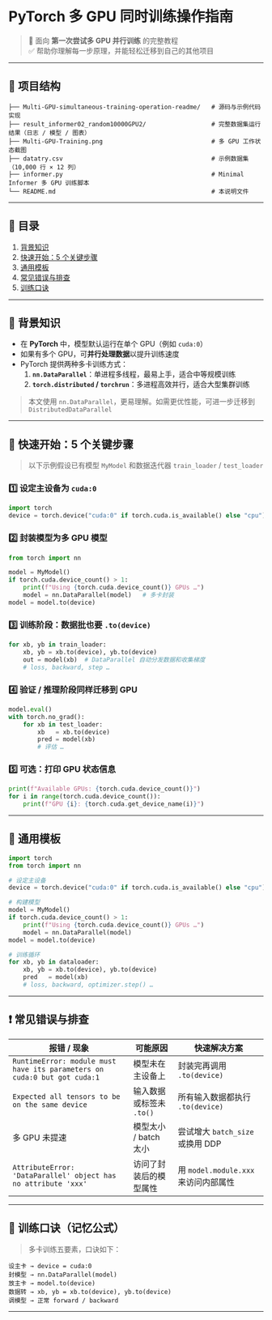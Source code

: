 # PyTorch 多 GPU 同时训练操作指南

> 🧠 面向 **第一次尝试多 GPU 并行训练** 的完整教程  
> ✅ 帮助你理解每一步原理，并能轻松迁移到自己的其他项目

---

## 📁 项目结构
```text
├── Multi-GPU-simultaneous-training-operation-readme/   # 源码与示例代码实现
├── result_informer02_random10000GPU2/                  # 完整数据集运行结果（日志 / 模型 / 图表）
├── Multi-GPU-Training.png                              # 多 GPU 工作状态截图
├── datatry.csv                                         # 示例数据集（10,000 行 × 12 列）
├── informer.py                                         # Minimal Informer 多 GPU 训练脚本
└── README.md                                           # 本说明文件
```

---

## 🧱 目录

1. [背景知识](#背景知识)
2. [快速开始：5 个关键步骤](#快速开始5个关键步骤)
3. [通用模板](#通用模板)
4. [常见错误与排查](#常见错误与排查)
5. [训练口诀](#训练口诀)

---

## 🧠 背景知识

- 在 **PyTorch** 中，模型默认运行在单个 GPU（例如 `cuda:0`）
- 如果有多个 GPU，可**并行处理数据**以提升训练速度
- PyTorch 提供两种多卡训练方式：
  1. **`nn.DataParallel`**：单进程多线程，最易上手，适合中等规模训练
  2. **`torch.distributed` / `torchrun`**：多进程高效并行，适合大型集群训练

> 本文使用 `nn.DataParallel`，更易理解。如需更优性能，可进一步迁移到 `DistributedDataParallel`

---

## 🚀 快速开始：5 个关键步骤

> 以下示例假设已有模型 `MyModel` 和数据迭代器 `train_loader` / `test_loader`

### 1️⃣ 设定主设备为 `cuda:0`
```python
import torch
device = torch.device("cuda:0" if torch.cuda.is_available() else "cpu")
```

### 2️⃣ 封装模型为多 GPU 模型
```python
from torch import nn

model = MyModel()
if torch.cuda.device_count() > 1:
    print(f"Using {torch.cuda.device_count()} GPUs …")
    model = nn.DataParallel(model)   # 多卡封装
model = model.to(device)
```

### 3️⃣ 训练阶段：数据批也要 `.to(device)`
```python
for xb, yb in train_loader:
    xb, yb = xb.to(device), yb.to(device)
    out = model(xb)  # DataParallel 自动分发数据和收集梯度
    # loss, backward, step …
```

### 4️⃣ 验证 / 推理阶段同样迁移到 GPU
```python
model.eval()
with torch.no_grad():
    for xb in test_loader:
        xb   = xb.to(device)
        pred = model(xb)
        # 评估 …
```

### 5️⃣ 可选：打印 GPU 状态信息
```python
print(f"Available GPUs: {torch.cuda.device_count()}")
for i in range(torch.cuda.device_count()):
    print(f"GPU {i}: {torch.cuda.get_device_name(i)}")
```

---

## 🧩 通用模板

```python
import torch
from torch import nn

# 设定主设备
device = torch.device("cuda:0" if torch.cuda.is_available() else "cpu")

# 构建模型
model = MyModel()
if torch.cuda.device_count() > 1:
    print(f"Using {torch.cuda.device_count()} GPUs …")
    model = nn.DataParallel(model)
model = model.to(device)

# 训练循环
for xb, yb in dataloader:
    xb, yb = xb.to(device), yb.to(device)
    pred   = model(xb)
    # loss, backward, optimizer.step() …
```

---

## ❗ 常见错误与排查

| 报错 / 现象 | 可能原因 | 快速解决方案 |
|-------------|-----------|----------------|
| `RuntimeError: module must have its parameters on cuda:0 but got cuda:1` | 模型未在主设备上 | 封装完再调用 `.to(device)` |
| `Expected all tensors to be on the same device` | 输入数据或标签未 `.to()` | 所有输入数据都执行 `.to(device)` |
| 多 GPU 未提速 | 模型太小 / batch 太小 | 尝试增大 `batch_size` 或换用 DDP |
| `AttributeError: 'DataParallel' object has no attribute 'xxx'` | 访问了封装后的模型属性 | 用 `model.module.xxx` 来访问内部属性 |

---

## 🧠 训练口诀（记忆公式）

> 多卡训练五要素，口诀如下：

```text
设主卡 → device = cuda:0  
封模型 → nn.DataParallel(model)  
放主卡 → model.to(device)  
数据转 → xb, yb = xb.to(device), yb.to(device)  
调模型 → 正常 forward / backward
```

---
